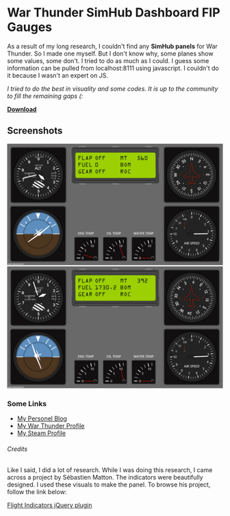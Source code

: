 <h1>War Thunder SimHub Dashboard FIP Gauges</h1>

As a result of my long research, I couldn't find any <b>SimHub panels</b> for War Thunder. So I made one myself. But I don't know why, some planes show some values, some don't. I tried to do as much as I could. I guess some information can be pulled from localhost:8111 using javascript. I couldn't do it because I wasn't an expert on JS.

<i>I tried to do the best in visuality and some codes. It is up to the community to fill the remaining gaps (:</i>

<u><b><a href="https://github.com/furkanozden/warthunderdashboard/raw/master/war_thunder_dashboard.simhubdash">Download</a></b></u>

<h2>Screenshots</h2>

<img src="https://raw.githubusercontent.com/furkanozden/warthunderdashboard/master/1.png" />
<img src="https://raw.githubusercontent.com/furkanozden/warthunderdashboard/master/2.png" />

<h3>Some Links</h3>
<ul>
  <li><a href="https://www.furkanozden.net/">My Personel Blog</a></li>
  <li><a href="https://warthunder.com/en/community/userinfo/?nick=SonSamsunlu">My War Thunder Profile</a></li>
  <li><a href="https://steamcommunity.com/id/sonsamsunlu/">My Steam Profile</a></li>
</ul>

<h6>Credits</h6>

Like I said, I did a lot of research. While I was doing this research, I came across a project by Sébastien Matton. The indicators were beautifully designed. I used these visuals to make the panel. To browse his project, follow the link below:

<a href="https://github.com/sebmatton/jQuery-Flight-Indicators">Flight Indicators jQuery plugin</a>
